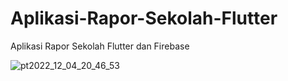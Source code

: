 # Aplikasi-Rapor-Sekolah-Flutter
Aplikasi Rapor Sekolah Flutter dan Firebase

![pt2022_12_04_20_46_53](https://user-images.githubusercontent.com/105861803/205494246-dc4edd1b-2822-497d-ae2b-c32d6fdf2475.jpg)
